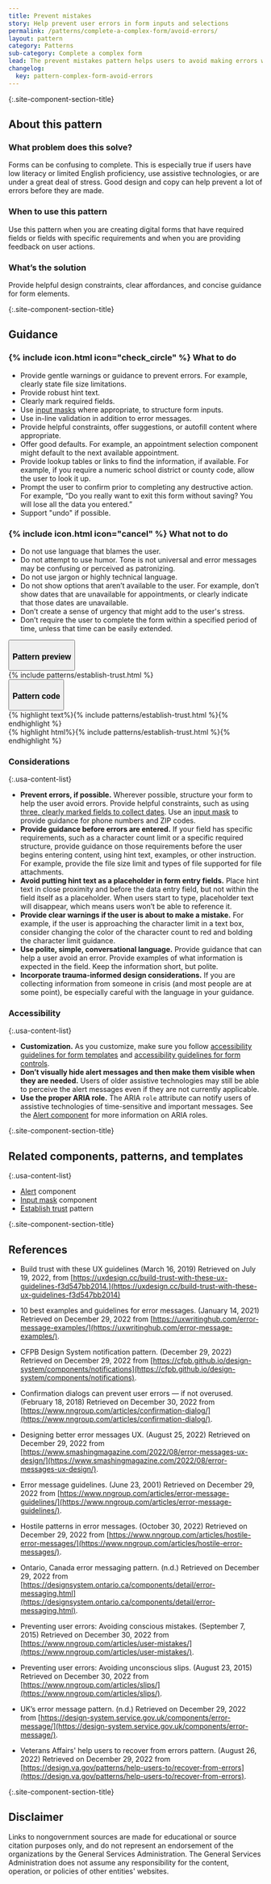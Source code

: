```yaml
---
title: Prevent mistakes
story: Help prevent user errors in form inputs and selections
permalink: /patterns/complete-a-complex-form/avoid-errors/
layout: pattern
category: Patterns
sub-category: Complete a complex form
lead: The prevent mistakes pattern helps users to avoid making errors when they complete forms. This pattern is used to support easy and clear form design that minimizes confusion and supports successful completion.
changelog:
  key: pattern-complex-form-avoid-errors
---
```


{:.site-component-section-title}
## About this pattern

### What problem does this solve?
Forms can be confusing to complete. This is especially true if users have low literacy or limited English proficiency, use assistive technologies, or are under a great deal of stress. Good design and copy can help prevent a lot of errors before they are made.

### When to use this pattern 
Use this pattern when you are creating digital forms that have required fields or fields with specific requirements and when you are providing feedback on user actions. 

### What’s the solution
Provide helpful design constraints, clear affordances, and concise guidance for form elements.

{:.site-component-section-title}
## Guidance

<div class="grid-row grid-gap-3">
  <div class="tablet:grid-col">
    <div class="do-dont">
      <div class="do-dont__do">
        <h3 class="do-dont__heading">
          {% include icon.html icon="check_circle" %}
          What to do
        </h3>
        <div class="do-dont__content">
          <ul>
            <li>Provide gentle warnings or guidance to prevent errors. For example, clearly state file size limitations.</li>
            <li>Provide robust hint text.</li>
            <li>Clearly mark required fields.</li>
            <li>Use <a href="{{ site.baseurl }}/components/input-mask/">input masks</a> where appropriate, to structure form inputs.</li>
            <li>Use in-line validation in addition to error messages.</li>
            <li>Provide helpful constraints, offer suggestions, or autofill content where appropriate.</li>
            <li>Offer good defaults. For example, an appointment selection component might default to the next available appointment. </li>
            <li>Provide lookup tables or links to find the information, if available. For example, if you require a numeric school district or county code, allow the user to look it up.</li>
            <li>Prompt the user to confirm prior to completing any destructive action. For example, “Do you really want to exit this form without saving? You will lose all the data you entered.”</li>
            <li>Support "undo" if possible.</li>
          </ul> 
        </div>
      </div>
    </div>
  </div>
  <div class="tablet:grid-col">
    <div class="do-dont">
      <div class="do-dont__dont">
        <h3 class="do-dont__heading">
          {% include icon.html icon="cancel" %}
          What not to do
        </h3>
        <div class="do-dont__content">
          <ul>
            <li>Do not use language that blames the user.</li>
            <li>Do not attempt to use humor. Tone is not universal and error messages may be confusing or perceived as patronizing.</li>
            <li>Do not use jargon or highly technical language.</li>
            <li>Do not show options that aren’t available to the user. For example, don’t show dates that are unavailable for appointments, or clearly indicate that those dates are unavailable.</li>
            <li>Don’t create a sense of urgency that might add to the user's stress.</li>
            <li>Don’t require the user to complete the form within a specified period of time, unless that time can be easily extended.</li>
          </ul>
        </div>
      </div>
    </div>
  </div>
</div>

<div class="usa-accordion usa-accordion--bordered site-accordion-code site-component-preview margin-top-2">
  <button class="usa-accordion__button" aria-controls="accordion-preview-01" aria-expanded="true"><h3 id="pattern-preview">Pattern preview</h3></button>
  <div id="accordion-preview-01" class="usa-accordion__content">
    {% include patterns/establish-trust.html %}
  </div>
</div>
<div class="usa-accordion usa-accordion--bordered site-accordion-code site-component-preview">
  <button class="usa-accordion__button" aria-controls="accordion-code-01" aria-expanded="false"><h3 id="pattern-code">Pattern code</h3></button>
  <div id="accordion-code-01" class="usa-accordion__content highlight-code">
    <div class="usa-sr-only">
       {% highlight text%}{% include patterns/establish-trust.html %}{% endhighlight %}
    </div>
    {% highlight html%}{% include patterns/establish-trust.html %}{% endhighlight %}
  </div>
</div>

### Considerations

{:.usa-content-list}
- <strong>Prevent errors, if possible.</strong> Wherever possible, structure your form to help the user avoid errors. Provide helpful constraints, such as using <a href="{{ site.baseurl }}/patterns/create-a-user-profile/date-of-birth/">three, clearly marked fields to collect dates</a>. Use an <a href="{{ site.baseurl }}/components/input-mask/">input mask</a> to provide guidance for phone numbers and ZIP codes. 
- <strong>Provide guidance before errors are entered.</strong> If your field has specific requirements, such as a character count limit or a specific required structure, provide guidance on those requirements before the user begins entering content, using hint text, examples, or other instruction. For example, provide the file size limit and types of file supported for file attachments.
- <strong>Avoid putting hint text as a placeholder in form entry fields.</strong> Place hint text in close proximity and before the data entry field, but not within the field itself as a placeholder. When users start to type, placeholder text will disappear, which means users won’t be able to reference it.
- <strong>Provide clear warnings if the user is about to make a mistake.</strong> For example, if the user is approaching the character limit in a text box, consider changing the color of the character count to red and bolding the character limit guidance.
- <strong>Use polite, simple, conversational language.</strong> Provide guidance that can help a user avoid an error. Provide examples of what information is expected in the field. Keep the information short, but polite. 
- <strong>Incorporate trauma-informed design considerations.</strong> If you are collecting information from someone in crisis (and most people are at some point), be especially careful with the language in your guidance. 

### Accessibility

{:.usa-content-list}
- <strong>Customization.</strong> As you customize, make sure you follow <a href="{{ site.baseurl }}/templates/form-templates/">accessibility guidelines for form templates</a> and <a href="{{ site.baseurl }}/components/form/">accessibility guidelines for form controls</a>.
- <strong>Don’t visually hide alert messages and then make them visible when they are needed.</strong> Users of older assistive technologies may still be able to perceive the alert messages even if they are not currently applicable.
- <strong>Use the proper ARIA role.</strong> The ARIA `role` attribute can notify users of assistive technologies of time-sensitive and important messages. See the <a href="{{ site.baseurl }}/components/alert/">Alert component</a> for more information on ARIA roles.

{:.site-component-section-title}
## Related components, patterns, and templates

{:.usa-content-list}

- <a href="{{ site.baseurl }}/components/alert/">Alert</a> component
- <a href="{{ site.baseurl }}/components/input-mask/">Input mask</a> component
- <a href="{{ site.baseurl }}/patterns/complete-a-complex-form/establish-trust/">Establish trust</a> pattern


{:.site-component-section-title}
## References
- Build trust with these UX guidelines (March 16, 2019) Retrieved on July 19, 2022, from [https://uxdesign.cc/build-trust-with-these-ux-guidelines-f3d547bb2014.](https://uxdesign.cc/build-trust-with-these-ux-guidelines-f3d547bb2014)

- 10 best examples and guidelines for error messages. (January 14, 2021) Retrieved on December 29, 2022 from [https://uxwritinghub.com/error-message-examples/](https://uxwritinghub.com/error-message-examples/). 
- CFPB Design System notification pattern. (December 29, 2022) Retrieved on December 29, 2022 from [https://cfpb.github.io/design-system/components/notifications](https://cfpb.github.io/design-system/components/notifications).
- Confirmation dialogs can prevent user errors  —  if not overused. (February 18, 2018) Retrieved on December 30, 2022 from [https://www.nngroup.com/articles/confirmation-dialog/](https://www.nngroup.com/articles/confirmation-dialog/). 
- Designing better error messages UX. (August 25, 2022) Retrieved on December 29, 2022 from [https://www.smashingmagazine.com/2022/08/error-messages-ux-design/](https://www.smashingmagazine.com/2022/08/error-messages-ux-design/).
- Error message guidelines. (June 23, 2001) Retrieved on December 29, 2022 from [https://www.nngroup.com/articles/error-message-guidelines/](https://www.nngroup.com/articles/error-message-guidelines/).
- Hostile patterns in error messages. (October 30, 2022) Retrieved on December 29, 2022 from [https://www.nngroup.com/articles/hostile-error-messages/](https://www.nngroup.com/articles/hostile-error-messages/).
- Ontario, Canada error messaging pattern. (n.d.) Retrieved on December 29, 2022 from [https://designsystem.ontario.ca/components/detail/error-messaging.html](https://designsystem.ontario.ca/components/detail/error-messaging.html).
- Preventing user errors: Avoiding conscious mistakes. (September 7, 2015) Retrieved on December 30, 2022 from [https://www.nngroup.com/articles/user-mistakes/](https://www.nngroup.com/articles/user-mistakes/).
- Preventing user errors: Avoiding unconscious slips. (August 23, 2015) Retrieved on December 30, 2022 from [https://www.nngroup.com/articles/slips/](https://www.nngroup.com/articles/slips/). 
- UK’s error message pattern. (n.d.) Retrieved on December 29, 2022 from [https://design-system.service.gov.uk/components/error-message/](https://design-system.service.gov.uk/components/error-message/). 
- Veterans Affairs' help users to recover from errors pattern. (August 26, 2022) Retrieved on December 29, 2022 from [https://design.va.gov/patterns/help-users-to/recover-from-errors](https://design.va.gov/patterns/help-users-to/recover-from-errors).


{:.site-component-section-title}
## Disclaimer
 Links to nongovernment sources are made for educational or source citation purposes only, and do not represent an endorsement of the organizations by the General Services Administration. The General Services Administration does not assume any responsibility for the content, operation, or policies of other entities' websites.
